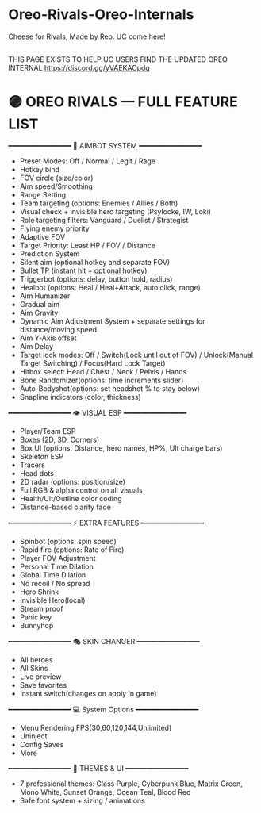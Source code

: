 # Oreo-Rivals-Oreo-Internals
Cheese for Rivals, Made by Reo. UC come here!
##
THIS PAGE EXISTS TO HELP UC USERS FIND THE UPDATED OREO INTERNAL
https://discord.gg/yVAEKACpdq
##
###
# 🟣 OREO RIVALS — FULL FEATURE LIST

━━━━━━━━━━━━━━━
🎯 AIMBOT SYSTEM
━━━━━━━━━━━━━━━
- Preset Modes: Off / Normal / Legit / Rage
- Hotkey bind
- FOV circle (size/color)
- Aim speed/Smoothing
- Range Setting
- Team targeting (options: Enemies / Allies / Both)
- Visual check + invisible hero targeting (Psylocke, IW, Loki)
- Role targeting filters: Vanguard / Duelist / Strategist
- Flying enemy priority
- Adaptive FOV 
- Target Priority: Least HP / FOV / Distance 
- Prediction System
- Silent aim (optional hotkey and separate FOV)
- Bullet TP (instant hit + optional hotkey)
- Triggerbot (options: delay, button hold, radius)
- Healbot (options: Heal / Heal+Attack, auto click, range)
- Aim Humanizer 
- Gradual aim 
- Aim Gravity
- Dynamic Aim Adjustment System + separate settings for distance/moving speed
- Aim Y-Axis offset
- Aim Delay
- Target lock modes: Off / Switch(Lock until out of FOV) / Unlock(Manual Target Switching) / Focus(Hard Lock Target)
- Hitbox select: Head / Chest / Neck / Pelvis / Hands
- Bone Randomizer(options: time increments slider)
- Auto-Bodyshot(options: set headshot % to stay below)
- Snapline indicators (color, thickness)

━━━━━━━━━━━━━━━
👁 VISUAL ESP
━━━━━━━━━━━━━━━
- Player/Team ESP 
- Boxes (2D, 3D, Corners)
- Box UI (options: Distance, hero names, HP%, Ult charge bars)
- Skeleton ESP 
- Tracers 
- Head dots
- 2D radar (options: position/size)
- Full RGB & alpha control on all visuals
- Health/Ult/Outline color coding
- Distance-based clarity fade

━━━━━━━━━━━━━━━
⚡ EXTRA FEATURES
━━━━━━━━━━━━━━━
- Spinbot (options: spin speed)
- Rapid fire (options: Rate of Fire)
- Player FOV Adjustment 
- Personal Time Dilation
- Global Time Dilation 
- No recoil / No spread
- Hero Shrink
- Invisible Hero(local)
- Stream proof
- Panic key
- Bunnyhop

━━━━━━━━━━━━━━━
🎭 SKIN CHANGER
━━━━━━━━━━━━━━━
- All heroes
- All Skins
- Live preview
- Save favorites
- Instant switch(changes on apply in game)

━━━━━━━━━━━━━━━
💻 System Options
━━━━━━━━━━━━━━━
- Menu Rendering FPS(30,60,120,144,Unlimited)
- Uninject
- Config Saves
- More

━━━━━━━━━━━━━━━
🎨 THEMES & UI
━━━━━━━━━━━━━━━
- 7 professional themes: Glass Purple, Cyberpunk Blue, Matrix Green, Mono White, Sunset Orange, Ocean Teal, Blood Red
- Safe font system + sizing / animations

